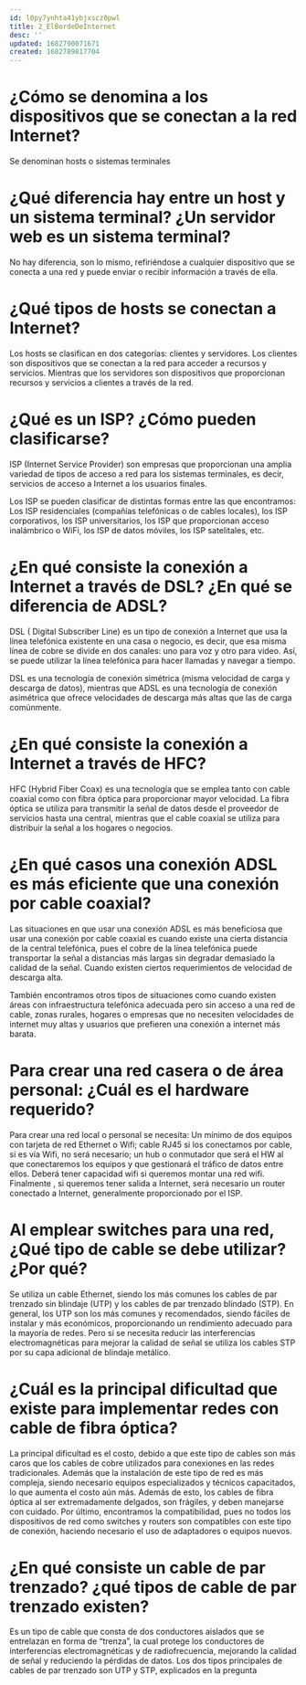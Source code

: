 ```yaml
---
id: l0py7ynhta41ybjxscz0pwl
title: 2_ElBordeDeInternet
desc: ''
updated: 1682790071671
created: 1682789817704
---
```


# ¿Cómo se denomina a los dispositivos que se conectan a la red Internet?

Se denominan hosts o sistemas terminales

# ¿Qué diferencia hay entre un host y un sistema terminal? ¿Un servidor web es un sistema terminal?

No hay diferencia, son lo mismo, refiriéndose a cualquier dispositivo que se conecta a una red y
puede enviar o recibir información a través de ella.

# ¿Qué tipos de hosts se conectan a Internet?

Los hosts se clasifican en dos categorías: clientes y servidores. Los clientes son dispositivos que
se conectan a la red para acceder a recursos y servicios. Mientras que los servidores son
dispositivos que proporcionan recursos y servicios a clientes a través de la red.

# ¿Qué es un ISP? ¿Cómo pueden clasificarse?

ISP (Internet Service Provider) son empresas que proporcionan una amplia variedad de tipos de
acceso a red para los sistemas terminales, es decir, servicios de acceso a Internet a los usuarios
finales.

Los ISP se pueden clasificar de distintas formas entre las que encontramos: Los ISP residenciales
(compañías telefónicas o de cables locales), los ISP corporativos, los ISP universitarios, los ISP
que proporcionan acceso inalámbrico o WiFi, los ISP de datos móviles, los ISP satelitales, etc.

# ¿En qué consiste la conexión a Internet a través de DSL? ¿En qué se diferencia de ADSL?

DSL ( Digital Subscriber Line) es un tipo de conexión a Internet que usa la línea telefónica
existente en una casa o negocio, es decir, que esa misma línea de cobre se divide en dos canales:
uno para voz y otro para video. Así, se puede utilizar la línea telefónica para hacer llamadas y
navegar a tiempo.

DSL es una tecnología de conexión simétrica (misma velocidad de carga y descarga de datos),
mientras que ADSL es una tecnología de conexión asimétrica que ofrece velocidades de descarga
más altas que las de carga comúnmente.

# ¿En qué consiste la conexión a Internet a través de HFC?

HFC (Hybrid Fiber Coax) es una tecnología que se emplea tanto con cable coaxial como con
fibra óptica para proporcionar mayor velocidad. La fibra óptica se utiliza para transmitir la señal de datos desde el proveedor de servicios hasta una central, mientras que el cable coaxial se
utiliza para distribuir la señal a los hogares o negocios.

# ¿En qué casos una conexión ADSL es más eficiente que una conexión por cable coaxial?

Las situaciones en que usar una conexión ADSL es más beneficiosa que usar una conexión por
cable coaxial es cuando existe una cierta distancia de la central telefónica, pues el cobre de la
línea telefónica puede transportar la señal a distancias más largas sin degradar demasiado la
calidad de la señal. Cuando existen ciertos requerimientos de velocidad de descarga alta.

También encontramos otros tipos de situaciones como cuando existen áreas con infraestructura
telefónica adecuada pero sin acceso a una red de cable, zonas rurales, hogares o empresas
que no necesiten velocidades de internet muy altas y usuarios que prefieren una conexión a
internet más barata.

# Para crear una red casera o de área personal: ¿Cuál es el hardware requerido?

Para crear una red local o personal se necesita: Un mínimo de dos equipos con tarjeta de red
Ethernet o Wifi; cable RJ45 si los conectamos por cable, si es vía Wifi, no será necesario; un hub
o conmutador que será el HW al que conectaremos los equipos y que gestionará el tráfico de
datos entre ellos. Deberá tener capacidad wifi si queremos montar una red wifi. Finalmente , si
queremos tener salida a Internet, será necesario un router conectado a Internet, generalmente
proporcionado por el ISP.

#  Al emplear switches para una red, ¿Qué tipo de cable se debe utilizar? ¿Por qué?

Se utiliza un cable Ethernet, siendo los más comunes los cables de par trenzado sin blindaje
(UTP) y los cables de par trenzado blindado (STP). En general, los UTP son los más comunes y
recomendados, siendo fáciles de instalar y más económicos, proporcionando un rendimiento
adecuado para la mayoría de redes. Pero si se necesita reducir las interferencias
electromagnéticas para mejorar la calidad de señal se utiliza los cables STP por su capa adicional
de blindaje metálico.

#  ¿Cuál es la principal dificultad que existe para implementar redes con cable de fibra óptica?

La principal dificultad es el costo, debido a que este tipo de cables son más caros que los cables
de cobre utilizados para conexiones en las redes tradicionales. Además que la instalación de este
tipo de red es más compleja, siendo necesario equipos especializados y técnicos capacitados, lo
que aumenta el costo aún más. Además de esto, los cables de fibra óptica al ser extremadamente
delgados, son frágiles, y deben manejarse con cuidado. Por último, encontramos la
compatibilidad, pues no todos los dispositivos de red como switches y routers son compatibles
con este tipo de conexión, haciendo necesario el uso de adaptadores o equipos nuevos.

#  ¿En qué consiste un cable de par trenzado? ¿qué tipos de cable de par trenzado existen?

Es un tipo de cable que consta de dos conductores aislados que se entrelazan en forma de
“trenza”, la cual protege los conductores de interferencias electromagnéticas y de
radiofrecuencia, mejorando la calidad de señal y reduciendo la pérdidas de datos.
Los dos tipos principales de cables de par trenzado son UTP y STP, explicados en la pregunta


